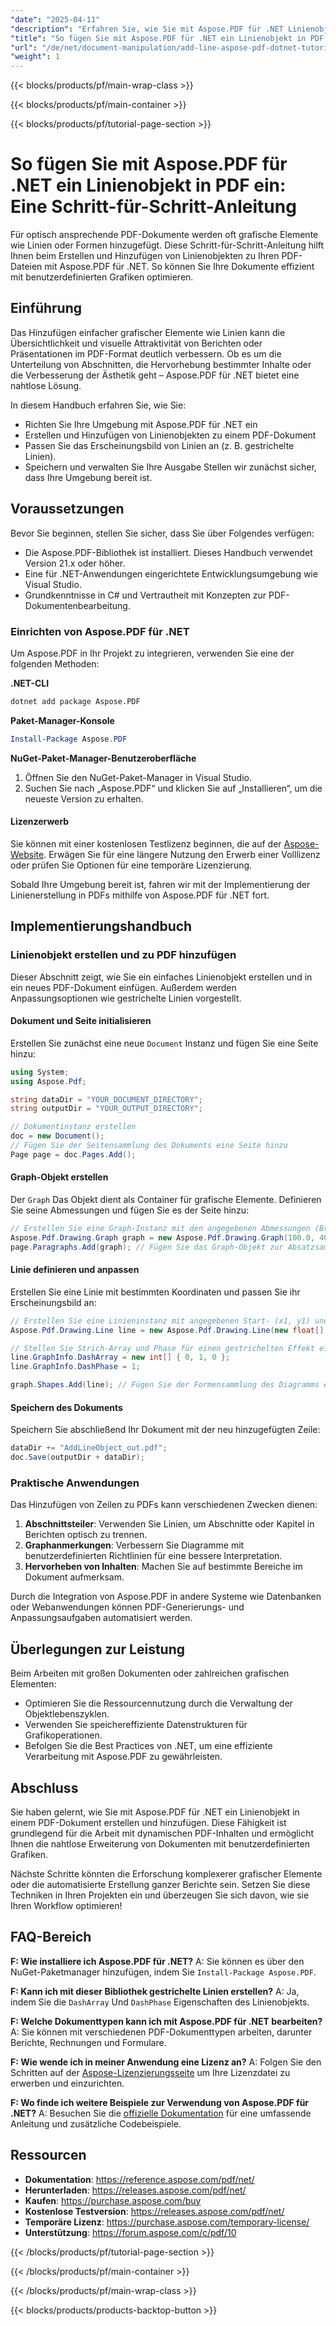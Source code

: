 ```yaml
---
"date": "2025-04-11"
"description": "Erfahren Sie, wie Sie mit Aspose.PDF für .NET Linienobjekte in PDFs einfügen. Diese Anleitung umfasst die Einrichtung, Programmierbeispiele und praktische Anwendungen."
"title": "So fügen Sie mit Aspose.PDF für .NET ein Linienobjekt in PDF ein – Eine Schritt-für-Schritt-Anleitung"
"url": "/de/net/document-manipulation/add-line-aspose-pdf-dotnet-tutorial/"
"weight": 1
---
```


{{< blocks/products/pf/main-wrap-class >}}

{{< blocks/products/pf/main-container >}}

{{< blocks/products/pf/tutorial-page-section >}}


# So fügen Sie mit Aspose.PDF für .NET ein Linienobjekt in PDF ein: Eine Schritt-für-Schritt-Anleitung
Für optisch ansprechende PDF-Dokumente werden oft grafische Elemente wie Linien oder Formen hinzugefügt. Diese Schritt-für-Schritt-Anleitung hilft Ihnen beim Erstellen und Hinzufügen von Linienobjekten zu Ihren PDF-Dateien mit Aspose.PDF für .NET. So können Sie Ihre Dokumente effizient mit benutzerdefinierten Grafiken optimieren.

## Einführung
Das Hinzufügen einfacher grafischer Elemente wie Linien kann die Übersichtlichkeit und visuelle Attraktivität von Berichten oder Präsentationen im PDF-Format deutlich verbessern. Ob es um die Unterteilung von Abschnitten, die Hervorhebung bestimmter Inhalte oder die Verbesserung der Ästhetik geht – Aspose.PDF für .NET bietet eine nahtlose Lösung.

In diesem Handbuch erfahren Sie, wie Sie:
- Richten Sie Ihre Umgebung mit Aspose.PDF für .NET ein
- Erstellen und Hinzufügen von Linienobjekten zu einem PDF-Dokument
- Passen Sie das Erscheinungsbild von Linien an (z. B. gestrichelte Linien).
- Speichern und verwalten Sie Ihre Ausgabe
Stellen wir zunächst sicher, dass Ihre Umgebung bereit ist.

## Voraussetzungen
Bevor Sie beginnen, stellen Sie sicher, dass Sie über Folgendes verfügen:
- Die Aspose.PDF-Bibliothek ist installiert. Dieses Handbuch verwendet Version 21.x oder höher.
- Eine für .NET-Anwendungen eingerichtete Entwicklungsumgebung wie Visual Studio.
- Grundkenntnisse in C# und Vertrautheit mit Konzepten zur PDF-Dokumentenbearbeitung.

### Einrichten von Aspose.PDF für .NET
Um Aspose.PDF in Ihr Projekt zu integrieren, verwenden Sie eine der folgenden Methoden:

**.NET-CLI**
```bash
dotnet add package Aspose.PDF
```

**Paket-Manager-Konsole**
```powershell
Install-Package Aspose.PDF
```

**NuGet-Paket-Manager-Benutzeroberfläche**
1. Öffnen Sie den NuGet-Paket-Manager in Visual Studio.
2. Suchen Sie nach „Aspose.PDF“ und klicken Sie auf „Installieren“, um die neueste Version zu erhalten.

#### Lizenzerwerb
Sie können mit einer kostenlosen Testlizenz beginnen, die auf der [Aspose-Website](https://purchase.aspose.com/temporary-license/). Erwägen Sie für eine längere Nutzung den Erwerb einer Volllizenz oder prüfen Sie Optionen für eine temporäre Lizenzierung.

Sobald Ihre Umgebung bereit ist, fahren wir mit der Implementierung der Linienerstellung in PDFs mithilfe von Aspose.PDF für .NET fort.

## Implementierungshandbuch
### Linienobjekt erstellen und zu PDF hinzufügen
Dieser Abschnitt zeigt, wie Sie ein einfaches Linienobjekt erstellen und in ein neues PDF-Dokument einfügen. Außerdem werden Anpassungsoptionen wie gestrichelte Linien vorgestellt.

#### Dokument und Seite initialisieren
Erstellen Sie zunächst eine neue `Document` Instanz und fügen Sie eine Seite hinzu:
```csharp
using System;
using Aspose.Pdf;

string dataDir = "YOUR_DOCUMENT_DIRECTORY";
string outputDir = "YOUR_OUTPUT_DIRECTORY";

// Dokumentinstanz erstellen
doc = new Document();
// Fügen Sie der Seitensammlung des Dokuments eine Seite hinzu
Page page = doc.Pages.Add();
```

#### Graph-Objekt erstellen
Der `Graph` Das Objekt dient als Container für grafische Elemente. Definieren Sie seine Abmessungen und fügen Sie es der Seite hinzu:
```csharp
// Erstellen Sie eine Graph-Instanz mit den angegebenen Abmessungen (Breite x Höhe).
Aspose.Pdf.Drawing.Graph graph = new Aspose.Pdf.Drawing.Graph(100.0, 400.0);
page.Paragraphs.Add(graph); // Fügen Sie das Graph-Objekt zur Absatzsammlung der Seite hinzu
```

#### Linie definieren und anpassen
Erstellen Sie eine Linie mit bestimmten Koordinaten und passen Sie ihr Erscheinungsbild an:
```csharp
// Erstellen Sie eine Linieninstanz mit angegebenen Start- (x1, y1) und Endpunkten (x2, y2).
Aspose.Pdf.Drawing.Line line = new Aspose.Pdf.Drawing.Line(new float[] { 100, 100, 200, 100 });

// Stellen Sie Strich-Array und Phase für einen gestrichelten Effekt ein
line.GraphInfo.DashArray = new int[] { 0, 1, 0 };
line.GraphInfo.DashPhase = 1;

graph.Shapes.Add(line); // Fügen Sie der Formensammlung des Diagramms eine Linie hinzu
```

#### Speichern des Dokuments
Speichern Sie abschließend Ihr Dokument mit der neu hinzugefügten Zeile:
```csharp
dataDir += "AddLineObject_out.pdf";
doc.Save(outputDir + dataDir);
```

### Praktische Anwendungen
Das Hinzufügen von Zeilen zu PDFs kann verschiedenen Zwecken dienen:
1. **Abschnittsteiler**: Verwenden Sie Linien, um Abschnitte oder Kapitel in Berichten optisch zu trennen.
2. **Graphanmerkungen**: Verbessern Sie Diagramme mit benutzerdefinierten Richtlinien für eine bessere Interpretation.
3. **Hervorheben von Inhalten**: Machen Sie auf bestimmte Bereiche im Dokument aufmerksam.

Durch die Integration von Aspose.PDF in andere Systeme wie Datenbanken oder Webanwendungen können PDF-Generierungs- und Anpassungsaufgaben automatisiert werden.

## Überlegungen zur Leistung
Beim Arbeiten mit großen Dokumenten oder zahlreichen grafischen Elementen:
- Optimieren Sie die Ressourcennutzung durch die Verwaltung der Objektlebenszyklen.
- Verwenden Sie speichereffiziente Datenstrukturen für Grafikoperationen.
- Befolgen Sie die Best Practices von .NET, um eine effiziente Verarbeitung mit Aspose.PDF zu gewährleisten.

## Abschluss
Sie haben gelernt, wie Sie mit Aspose.PDF für .NET ein Linienobjekt in einem PDF-Dokument erstellen und hinzufügen. Diese Fähigkeit ist grundlegend für die Arbeit mit dynamischen PDF-Inhalten und ermöglicht Ihnen die nahtlose Erweiterung von Dokumenten mit benutzerdefinierten Grafiken.

Nächste Schritte könnten die Erforschung komplexerer grafischer Elemente oder die automatisierte Erstellung ganzer Berichte sein. Setzen Sie diese Techniken in Ihren Projekten ein und überzeugen Sie sich davon, wie sie Ihren Workflow optimieren!

## FAQ-Bereich
**F: Wie installiere ich Aspose.PDF für .NET?**
A: Sie können es über den NuGet-Paketmanager hinzufügen, indem Sie `Install-Package Aspose.PDF`.

**F: Kann ich mit dieser Bibliothek gestrichelte Linien erstellen?**
A: Ja, indem Sie die `DashArray` Und `DashPhase` Eigenschaften des Linienobjekts.

**F: Welche Dokumenttypen kann ich mit Aspose.PDF für .NET bearbeiten?**
A: Sie können mit verschiedenen PDF-Dokumenttypen arbeiten, darunter Berichte, Rechnungen und Formulare.

**F: Wie wende ich in meiner Anwendung eine Lizenz an?**
A: Folgen Sie den Schritten auf der [Aspose-Lizenzierungsseite](https://purchase.aspose.com/temporary-license/) um Ihre Lizenzdatei zu erwerben und einzurichten.

**F: Wo finde ich weitere Beispiele zur Verwendung von Aspose.PDF für .NET?**
A: Besuchen Sie die [offizielle Dokumentation](https://reference.aspose.com/pdf/net/) für eine umfassende Anleitung und zusätzliche Codebeispiele.

## Ressourcen
- **Dokumentation**: https://reference.aspose.com/pdf/net/
- **Herunterladen**: https://releases.aspose.com/pdf/net/
- **Kaufen**: https://purchase.aspose.com/buy
- **Kostenlose Testversion**: https://releases.aspose.com/pdf/net/
- **Temporäre Lizenz**: https://purchase.aspose.com/temporary-license/
- **Unterstützung**: https://forum.aspose.com/c/pdf/10

{{< /blocks/products/pf/tutorial-page-section >}}

{{< /blocks/products/pf/main-container >}}

{{< /blocks/products/pf/main-wrap-class >}}

{{< blocks/products/products-backtop-button >}}